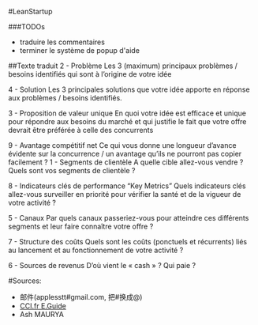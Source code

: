 #LeanStartup

###TODOs
* traduire les commentaires
* terminer le système de popup d'aide

##Texte traduit
2 - Problème 
Les 3 (maximum) principaux 
problèmes / besoins identifiés qui 
sont à l’origine de votre idée 
 
4 - Solution 
Les 3 principales solutions que 
votre idée apporte en réponse aux 
problèmes / besoins identifiés. 
 
3 - Proposition de valeur 
unique 
En quoi votre idée est efficace et 
unique pour répondre aux besoins 
du marché et qui justifie le fait que 
votre offre devrait être préférée à 
celle des concurrents 
 
9 - Avantage compétitif net 
Ce qui vous donne une longueur 
d’avance évidente sur la 
concurrence / un avantage qu’ils 
ne pourront pas copier facilement 
? 
1 - Segments de clientèle 
A quelle cible allez-vous vendre ? 
Quels sont vos segments de 
clientèle ? 
 
8 - Indicateurs clés de 
performance “Key Metrics” 
Quels indicateurs clés allez-vous 
surveiller en priorité pour vérifier la 
santé et de la vigueur de votre 
activité ? 
 
5 - Canaux 
Par quels canaux passeriez-vous 
pour atteindre ces différents 
segments et leur faire connaître 
votre offre ? 
 
7 - Structure des coûts 
Quels sont les coûts (ponctuels et récurrents) liés au lancement et au fonctionnement de 
votre activité ? 
 
6 - Sources de revenus 
D’où vient le « cash » ? Qui paie ? 


#Sources:

* 邮件(applesstt#gmail.com, 把#换成@)
* [CCI.fr E.Guide](http://www.cci.fr/c/document_library/get_file?uuid=642f631b-b461-4592-895a-6a9582be5640&groupId=10928)
* Ash MAURYA
